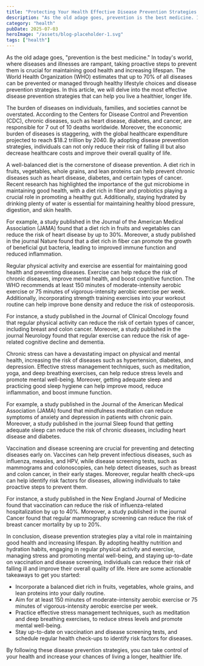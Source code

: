 ```yaml
---
title: "Protecting Your Health Effective Disease Prevention Strategies for a Longer Life"
description: "As the old adage goes, prevention is the best medicine. In todays world, where diseases and illnesses are rampant, taking proactive steps to preven..."
category: "health"
pubDate: 2025-07-03
heroImage: "/assets/blog-placeholder-1.svg"
tags: ["health"]
---
```


As the old adage goes, "prevention is the best medicine." In today's world, where diseases and illnesses are rampant, taking proactive steps to prevent them is crucial for maintaining good health and increasing lifespan. The World Health Organization (WHO) estimates that up to 70% of all diseases can be prevented or managed through healthy lifestyle choices and disease prevention strategies. In this article, we will delve into the most effective disease prevention strategies that can help you live a healthier, longer life.

The burden of diseases on individuals, families, and societies cannot be overstated. According to the Centers for Disease Control and Prevention (CDC), chronic diseases, such as heart disease, diabetes, and cancer, are responsible for 7 out of 10 deaths worldwide. Moreover, the economic burden of diseases is staggering, with the global healthcare expenditure projected to reach $18.2 trillion by 2040. By adopting disease prevention strategies, individuals can not only reduce their risk of falling ill but also decrease healthcare costs and improve their overall quality of life.

A well-balanced diet is the cornerstone of disease prevention. A diet rich in fruits, vegetables, whole grains, and lean proteins can help prevent chronic diseases such as heart disease, diabetes, and certain types of cancer. Recent research has highlighted the importance of the gut microbiome in maintaining good health, with a diet rich in fiber and probiotics playing a crucial role in promoting a healthy gut. Additionally, staying hydrated by drinking plenty of water is essential for maintaining healthy blood pressure, digestion, and skin health.

For example, a study published in the Journal of the American Medical Association (JAMA) found that a diet rich in fruits and vegetables can reduce the risk of heart disease by up to 30%. Moreover, a study published in the journal Nature found that a diet rich in fiber can promote the growth of beneficial gut bacteria, leading to improved immune function and reduced inflammation.

Regular physical activity and exercise are essential for maintaining good health and preventing diseases. Exercise can help reduce the risk of chronic diseases, improve mental health, and boost cognitive function. The WHO recommends at least 150 minutes of moderate-intensity aerobic exercise or 75 minutes of vigorous-intensity aerobic exercise per week. Additionally, incorporating strength training exercises into your workout routine can help improve bone density and reduce the risk of osteoporosis.

For instance, a study published in the Journal of Clinical Oncology found that regular physical activity can reduce the risk of certain types of cancer, including breast and colon cancer. Moreover, a study published in the journal Neurology found that regular exercise can reduce the risk of age-related cognitive decline and dementia.

Chronic stress can have a devastating impact on physical and mental health, increasing the risk of diseases such as hypertension, diabetes, and depression. Effective stress management techniques, such as meditation, yoga, and deep breathing exercises, can help reduce stress levels and promote mental well-being. Moreover, getting adequate sleep and practicing good sleep hygiene can help improve mood, reduce inflammation, and boost immune function.

For example, a study published in the Journal of the American Medical Association (JAMA) found that mindfulness meditation can reduce symptoms of anxiety and depression in patients with chronic pain. Moreover, a study published in the journal Sleep found that getting adequate sleep can reduce the risk of chronic diseases, including heart disease and diabetes.

Vaccination and disease screening are crucial for preventing and detecting diseases early on. Vaccines can help prevent infectious diseases, such as influenza, measles, and HPV, while disease screening tests, such as mammograms and colonoscopies, can help detect diseases, such as breast and colon cancer, in their early stages. Moreover, regular health check-ups can help identify risk factors for diseases, allowing individuals to take proactive steps to prevent them.

For instance, a study published in the New England Journal of Medicine found that vaccination can reduce the risk of influenza-related hospitalization by up to 40%. Moreover, a study published in the journal Cancer found that regular mammography screening can reduce the risk of breast cancer mortality by up to 20%.

In conclusion, disease prevention strategies play a vital role in maintaining good health and increasing lifespan. By adopting healthy nutrition and hydration habits, engaging in regular physical activity and exercise, managing stress and promoting mental well-being, and staying up-to-date on vaccination and disease screening, individuals can reduce their risk of falling ill and improve their overall quality of life. Here are some actionable takeaways to get you started:

* Incorporate a balanced diet rich in fruits, vegetables, whole grains, and lean proteins into your daily routine.
* Aim for at least 150 minutes of moderate-intensity aerobic exercise or 75 minutes of vigorous-intensity aerobic exercise per week.
* Practice effective stress management techniques, such as meditation and deep breathing exercises, to reduce stress levels and promote mental well-being.
* Stay up-to-date on vaccination and disease screening tests, and schedule regular health check-ups to identify risk factors for diseases.

By following these disease prevention strategies, you can take control of your health and increase your chances of living a longer, healthier life.